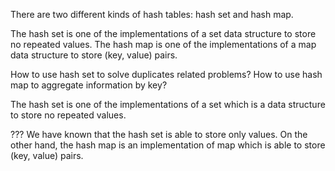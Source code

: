 There are two different kinds of hash tables: hash set and hash map.

The hash set is one of the implementations of a set data structure to store no repeated values.
The hash map is one of the implementations of a map data structure to store (key, value) pairs.

How to use hash set to solve duplicates related problems?
How to use hash map to aggregate information by key?

The hash set is one of the implementations of a set which is a data structure to store no repeated values.

 ??? We have known that the hash set is able to store only values.
On the other hand, the hash map is an implementation of map which is able to store (key, value) pairs.


